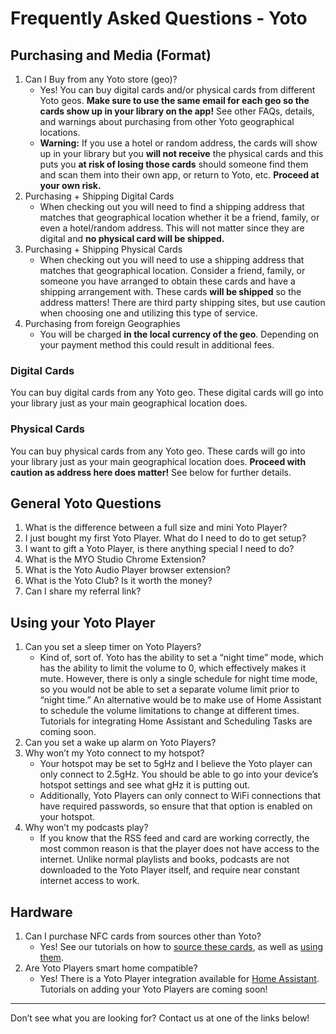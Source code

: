 
# Frequently Asked Questions - Yoto
	
## Purchasing and Media (Format)

1. Can I Buy from any Yoto store (geo)? 
	- Yes! You can buy digital cards and/or physical cards from different Yoto geos. **Make sure to use the same email for each geo so the cards show up in your library on the app!** See other FAQs, details, and warnings about purchasing from other Yoto geographical locations. 
	- **Warning:** If you use a hotel or random address, the cards will show up in your library but you **will not receive** the physical cards and this puts you **at risk of losing those cards** should someone find them and scan them into their own app, or return to Yoto, etc. **Proceed at your own risk.**
2. Purchasing + Shipping Digital Cards
	- When checking out you will need to find a shipping address that matches that geographical location whether it be a friend, family, or even a hotel/random address. This will not matter since they are digital and **no physical card will be shipped.**
3. Purchasing + Shipping Physical Cards
	- When checking out you will need to use a shipping address that matches that geographical location. Consider a friend, family, or someone you have arranged to obtain these cards and have a shipping arrangement with. These cards **will be shipped** so the address matters! There are third party shipping sites, but use caution when choosing one and utilizing this type of service.
4. Purchasing from foreign Geographies
	- You will be charged **in the local currency of the geo**. Depending on your payment method this could result in additional fees. 

### **Digital Cards**
You can buy digital cards from any Yoto geo. These digital cards will go into your library just as your main geographical location does. 

### **Physical Cards**
You can buy physical cards from any Yoto geo. These cards will go into your library just as your main geographical location does. **Proceed with caution as address here does matter!** See below for further details. 

## General Yoto Questions

1.  What is the difference between a full size and mini Yoto Player?
2.  I just bought my first Yoto Player. What do I need to do to get setup?
3.  I want to gift a Yoto Player, is there anything special I need to do?
4.  What is the MYO Studio Chrome Extension?
5.  What is the Yoto Audio Player browser extension?
6.  What is the Yoto Club? Is it worth the money?
7.  Can I share my referral link?

## Using your Yoto Player

1.  Can you set a sleep timer on Yoto Players?
	- Kind of, sort of. Yoto has the ability to set a “night time” mode, which has the ability to limit the volume to 0, which effectively makes it mute. However, there is only a single schedule for night time mode, so you would not be able to set a separate volume limit prior to “night time.” An alternative would be to make use of Home Assistant to schedule the volume limitations to change at different times. Tutorials for integrating Home Assistant and Scheduling Tasks are coming soon.
2.  Can you set a wake up alarm on Yoto Players?
3.  Why won’t my Yoto connect to my hotspot?
	- Your hotspot may be set to 5gHz and I believe the Yoto player can only connect to 2.5gHz. You should be able to go into your device’s hotspot settings and see what gHz it is putting out.
	- Additionally, Yoto Players can only connect to WiFi connections that have required passwords, so ensure that that option is enabled on your hotspot.
4.  Why won’t my podcasts play?
	- If you know that the RSS feed and card are working correctly, the most common reason is that the player does not have access to the internet. Unlike normal playlists and books, podcasts are not downloaded to the Yoto Player itself, and require near constant internet access to work.

## Hardware

1.  Can I purchase NFC cards from sources other than Yoto?
	- Yes! See our tutorials on how to [source these cards](/yoto/guides/choosing_a_3rd_party_nfc_card.md), as well as [using them](/yoto/guides/using_3rd_party_nfc_cards.md).
2.  Are Yoto Players smart home compatible?
	- Yes! There is a Yoto Player integration available for [Home Assistant](https://www.home-assistant.io/). Tutorials on adding your Yoto Players are coming soon!

---

Don’t see what you are looking for? Contact us at one of the links below!
